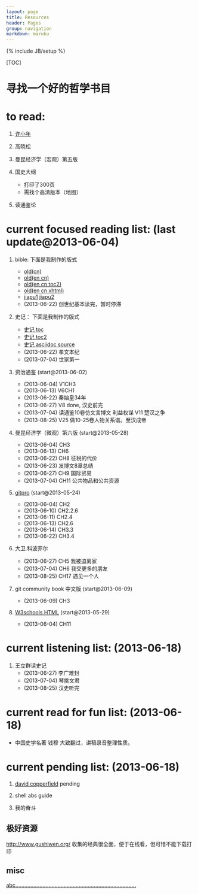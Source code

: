 ```yaml
---
layout: page
title: Resources
header: Pages
group: navigation
markdown: maruku
---
```


{% include JB/setup %}

[TOC]

# 寻找一个好的哲学书目

 
# to read:

1. [许小年](http://xuxiaonian163.blog.163.com/)
1. 高晓松
1. 曼昆经济学（宏观）第五版
1. 国史大纲
   * 打印了300页
   * 需找个高清版本（地图）
 
1. 读通鉴论
 

# current focused reading list: (last update@2013-06-04) 
 
1. bible:  下面是我制作的版式
    * [old(cn)](/docs/bible-old-cn.html)
    * [old(en cn)](/docs/bible-old-en-cn.html)
    * [old(en cn toc2)](/docs/bible-old-en-cn\(toc2\).html)
    * [old(en cn xhtml)](/docs/The_Old_Testament-my/index.html)
    * [jiapu1](/images/bible/jiapu1.jpg) [jiapu2](/images/bible/jiapu2.jpg)
    * (2013-06-22) 创世纪基本读完，暂时停滞
     
1. 史记： 下面是我制作的版式
    * [史记 toc](/docs/shiji.html)
    * [史记 toc2](/docs/shiji-toc2.html)
    * [史记 asciidoc source](/docs/benji1.txt)
    * (2013-06-22) 孝文本纪
    * (2013-07-04) 世家第一
 
1. 资治通鉴 (start@2013-06-02)  
    * (2013-06-04) V1CH3
    * (2013-06-13) V6CH1
    * (2013-06-22) 秦始皇34年
    * (2013-06-27) V8 done, 汉史前完
    * (2013-07-04) 读通鉴10卷仿文言博文 利益权谋 V11 楚汉之争
    * (2013-08-25) V25 做10-25卷人物关系谱。至汉成帝

1. 曼昆经济学（微观）第六版 (start@2013-05-28) 
    * (2013-06-04) CH3 
    * (2013-06-13) CH6
    * (2013-06-22) CH8 征税的代价
    * (2013-06-23) 发博文8章总结
    * (2013-06-27) CH9 国际贸易
    * (2013-07-04) CH11 公共物品和公共资源
     
1. [gitpro](http://git-scm.com/book) (start@2013-05-24)  
    * (2013-06-04) CH2
    * (2013-06-10) CH2.2.6
    * (2013-06-11) CH2.4
    * (2013-06-13) CH2.6
    * (2013-06-14) CH3.3
    * (2013-06-22) CH3.4

1. 大卫.科波菲尔
    * (2013-06-27) CH5 我被迫离家
    * (2013-07-04) CH6 我交更多的朋友
    * (2013-08-25) CH17 遇见一个人
     
1. git community book 中文版 (start@2013-06-09) 
    * (2013-06-09) CH3

1. [W3schools HTML](http://www.w3schools.com/html/) (start@2013-05-29)
    * (2013-06-04) CH11

# current listening list: (2013-06-18) 

1. 王立群读史记
    * (2013-06-27) 李广难封
    * (2013-07-04) 琴挑文君
    * (2013-08-25) 汉史听完
 
# current read for fun list: (2013-06-18) 

* 中国史学名著 钱穆
  大致翻过，讲稿录音整理性质。
 

# current pending list: (2013-06-18)  

1. [david copperfield](/docs/david-copperfield.txt)
    pending

1. shell abs guide 
 
1. 我的奋斗

 
## 极好资源

<http://www.gushiwen.org/> 收集的经典很全面，便于在线看，但可惜不能下载打印

## misc
 
[abc](http://www.google.com)[.](http://www.google.com)[.](http://www.google.com)[.](http://www.google.com)[.](http://www.google.com)[.](http://www.google.com)[.](http://www.google.com)[.](http://www.google.com)[.](http://www.google.com)[.](http://www.google.com)[.](http://www.google.com)[.](http://www.google.com)[.](http://www.google.com)[.](http://www.google.com)[.](http://www.google.com)[.](http://www.google.com)[.](http://www.google.com)[.](http://www.google.com)[.](http://www.google.com)[.](http://www.google.com)[.](http://www.google.com)[.](http://www.google.com)[.](http://www.google.com)[.](http://www.google.com)[.](http://www.google.com)[.](http://www.google.com)[.](http://www.google.com)[.](http://www.google.com)[.](http://www.google.com)[.](http://www.google.com)[.](http://www.google.com)[.](http://www.google.com)[.](http://www.google.com)[.](http://www.google.com)[.](http://www.google.com)[.](/hiddenproject.html)[.](http://www.google.com)[.](http://www.google.com)[.](http://www.google.com)[.](http://www.google.com)[.](http://www.google.com)[.](http://www.google.com)[.](http://www.google.com)[.](http://www.google.com)[.](http://www.google.com)[.](http://www.google.com)[.](http://www.google.com)[.](http://www.google.com)[.](http://www.google.com)[.](http://www.google.com)[.](http://www.google.com)[.](http://www.google.com)[.](http://www.google.com)[.](http://www.google.com)[.](http://www.google.com)[.](http://www.google.com)[.](http://www.google.com)[.](http://www.google.com)[.](http://www.google.com)[.](http://www.google.com)[.](http://www.google.com)[.](http://www.google.com)[.](http://www.google.com)[.](http://www.google.com)[.](http://www.google.com)[.](http://www.google.com)[.](http://www.google.com)[.](http://www.google.com)[.](http://www.google.com)[.](http://www.google.com)[.](http://www.google.com)[.](http://www.google.com)[.](http://www.google.com)[.](http://www.google.com)[.](http://www.google.com)[.](http://www.google.com)[.](http://www.google.com)[.](http://www.google.com)[.](http://www.google.com)[.](http://www.google.com)[.](http://www.google.com)
